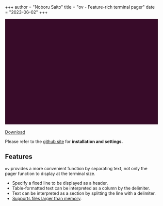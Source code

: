 +++
author = "Noboru Saito"
title = "ov - Feature-rich terminal pager"
date = "2023-06-02"
+++

[![ov](ov.gif)](https://github.com/noborus/ov)

[Download](https://github.com/noborus/ov/releases/latest)

Please refer to the [github site](https://github.com/noborus/ov) for **installation and settings.**

## Features

`ov` provides a more convenient function by separating text,
not only the pager function to display at the terminal size.

* Specify a fixed line to be displayed as a header.
* Table-formatted text can be interpreted as a column by the delimiter.
* Text can be interpreted as a section by splitting the line with a delimiter.
* [Supports files larger than memory](memory).